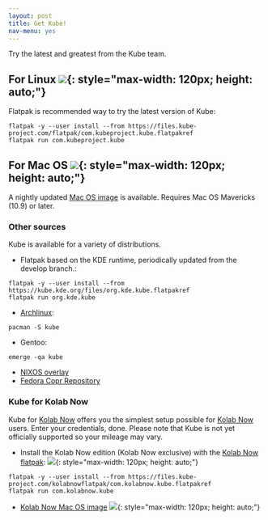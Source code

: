 ```yaml
---
layout: post
title: Get Kube!
nav-menu: yes
---
```


Try the latest and greatest from the Kube team.

## For Linux ![](http://cmollekopf.my.to:8010/badges/nightlyflatpak.svg){: style="max-width: 120px; height: auto;"}
Flatpak is recommended way to try the latest version of Kube:
```
flatpak -y --user install --from https://files.kube-project.com/flatpak/com.kubeproject.kube.flatpakref
flatpak run com.kubeproject.kube
```

## For Mac OS ![](http://cmollekopf.my.to:8010/badges/osxbuild.svg){: style="max-width: 120px; height: auto;"}
A nightly updated [Mac OS image](https://files.kube-project.com/kube.dmg) is available. Requires Mac OS Mavericks (10.9) or later.

### Other sources
Kube is available for a variety of distributions.

* Flatpak based on the KDE runtime, periodically updated from the develop branch.:
```
flatpak -y --user install --from https://kube.kde.org/files/org.kde.kube.flatpakref
flatpak run org.kde.kube
```
* [Archlinux](https://www.archlinux.org/packages/community/x86_64/kube/):
```
pacman -S kube
```
* Gentoo:
```
emerge -qa kube
```
* [NIXOS overlay](https://github.com/cmollekopf/kube-nix.git)
* [Fedora Copr Repository](https://copr.fedorainfracloud.org/coprs/rajeeshknambiar/kube/)

### Kube for Kolab Now

Kube for [Kolab Now](https://kolabnow.com) offers you the simplest setup possible for [Kolab Now](https://kolabnow.com) users. Enter your credentials, done. Please note that Kube is not yet officially supported so your mileage may vary.

* Install the Kolab Now edition (Kolab Now exclusive) with the [Kolab Now flatpak](https://blogs.kolabnow.com/2017/09/27/kube-for-kolab-now): ![](http://cmollekopf.my.to:8010/badges/kolabnowflatpak.svg){: style="max-width: 120px; height: auto;"}
```
flatpak -y --user install --from https://files.kube-project.com/kolabnowflatpak/com.kolabnow.kube.flatpakref
flatpak run com.kolabnow.kube
```
* [Kolab Now Mac OS image](https://files.kube-project.com/kube-kolabnow.dmg) ![](http://cmollekopf.my.to:8010/badges/kolabnowosxbuild.svg){: style="max-width: 120px; height: auto;"}

